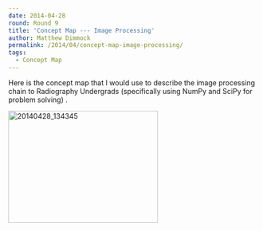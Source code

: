```yaml
---
date: 2014-04-28
round: Round 9
title: 'Concept Map --- Image Processing'
author: Matthew Dimmock
permalink: /2014/04/concept-map-image-processing/
tags:
  - Concept Map
---
```

Here is the concept map that I would use to describe the image processing chain to Radiography Undergrads (specifically using NumPy and SciPy for problem solving) .

[<img class="alignnone size-medium wp-image-6806" alt="20140428_134345" src="http://files.software-carpentry.org/training-course/2014/04/20140428_134345-300x225.jpg" width="300" height="225" />][1]

&nbsp;

 [1]: http://files.software-carpentry.org/training-course/2014/04/20140428_134345.jpg
